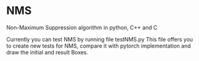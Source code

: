 # NMS
Non-Maximum Suppression algorithm in python, C++ and C

Currently you can test NMS by running file testNMS.py
This file offers you to create new tests for NMS, compare it with pytorch implementation and draw the initial and result Boxes. 